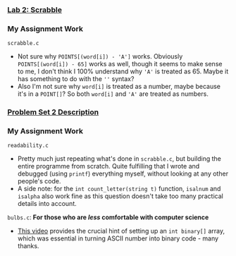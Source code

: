 ### [Lab 2: Scrabble](https://cs50.harvard.edu/x/2023/labs/2/)

### My Assignment Work
`scrabble.c`
- Not sure why `POINTS[(word[i]) - 'A']` works. Obviously `POINTS[(word[i]) - 65]` works as well, though it seems to make sense to me, I don't think I 100% understand why `'A'` is treated as 65. Maybe it has something to do with the `''` syntax? 
- Also I'm not sure why `word[i]` is treated as a number, maybe because it's in a `POINT[]`? So both `word[i]` and `'A'` are treated as numbers. 


### [Problem Set 2 Description](https://cs50.harvard.edu/x/2023/psets/2/)

### My Assignment Work
`readability.c`  
- Pretty much just repeating what's done in `scrabble.c`, but building the entire programme from scratch. Quite fulfilling that I wrote and debugged (using `printf`) everything myself, without looking at any other people's code. 
- A side note: for the `int count_letter(string t)` function, `isalnum` and `isalpha` also work fine as this question doesn't take too many practical details into account. 

`bulbs.c`: **For those who are *less* comfortable with computer science**
- [This video](https://www.youtube.com/watch?v=w72ckSTpoq4) provides the crucial hint of setting up an `int binary[]` array, which was essential in turning ASCII number into binary code - many thanks.
